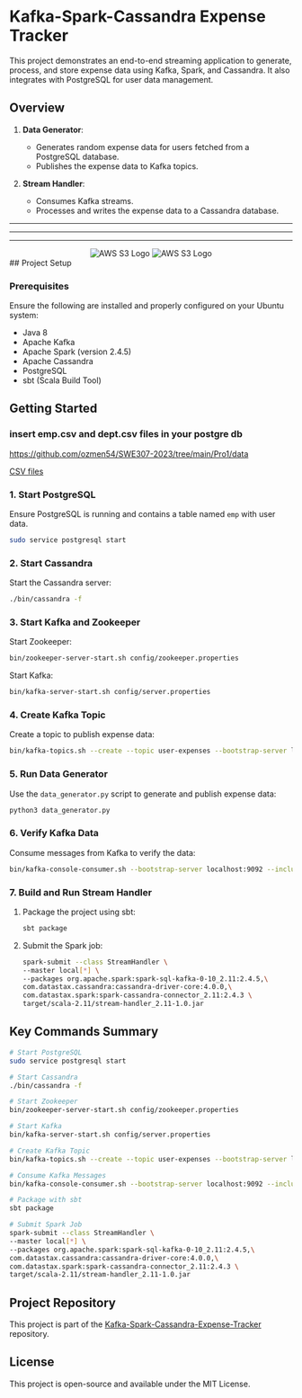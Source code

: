 # Kafka-Spark-Cassandra Expense Tracker

This project demonstrates an end-to-end streaming application to generate, process, and store expense data using Kafka, Spark, and Cassandra. It also integrates with PostgreSQL for user data management.

## Overview

1. **Data Generator**:
   - Generates random expense data for users fetched from a PostgreSQL database.
   - Publishes the expense data to Kafka topics.

2. **Stream Handler**:
   - Consumes Kafka streams.
   - Processes and writes the expense data to a Cassandra database.
<hr>
<hr>
<hr>
<div align="center">
   <img src="https://github.com/user-attachments/assets/97d586f9-4c52-465f-8d49-b6f370741796" alt="AWS S3 Logo"/>
   <img src="https://github.com/user-attachments/assets/8286f428-32b4-4af6-a109-3909df3335c1" alt="AWS S3 Logo"/>

</div>
## Project Setup

### Prerequisites

Ensure the following are installed and properly configured on your Ubuntu system:

- Java 8 
- Apache Kafka
- Apache Spark (version 2.4.5)
- Apache Cassandra
- PostgreSQL
- sbt (Scala Build Tool)


## Getting Started

### insert emp.csv and dept.csv files in your postgre db

https://github.com/ozmen54/SWE307-2023/tree/main/Pro1/data

[CSV files](https://github.com/ozmen54/SWE307-2023/tree/main/Pro1/data)
### 1. Start PostgreSQL

Ensure PostgreSQL is running and contains a table named `emp` with user data.

```bash
sudo service postgresql start
```

### 2. Start Cassandra

Start the Cassandra server:

```bash
./bin/cassandra -f
```

### 3. Start Kafka and Zookeeper

Start Zookeeper:

```bash
bin/zookeeper-server-start.sh config/zookeeper.properties
```

Start Kafka:

```bash
bin/kafka-server-start.sh config/server.properties
```

### 4. Create Kafka Topic

Create a topic to publish expense data:

```bash
bin/kafka-topics.sh --create --topic user-expenses --bootstrap-server localhost:9092
```

### 5. Run Data Generator

Use the `data_generator.py` script to generate and publish expense data:

```bash
python3 data_generator.py
```

### 6. Verify Kafka Data

Consume messages from Kafka to verify the data:

```bash
bin/kafka-console-consumer.sh --bootstrap-server localhost:9092 --include "user_.*_expenses" --from-beginning
```

### 7. Build and Run Stream Handler

1. Package the project using sbt:

   ```bash
   sbt package
   ```

2. Submit the Spark job:

   ```bash
   spark-submit --class StreamHandler \
   --master local[*] \
   --packages org.apache.spark:spark-sql-kafka-0-10_2.11:2.4.5,\
   com.datastax.cassandra:cassandra-driver-core:4.0.0,\
   com.datastax.spark:spark-cassandra-connector_2.11:2.4.3 \
   target/scala-2.11/stream-handler_2.11-1.0.jar
   ```

## Key Commands Summary

```bash
# Start PostgreSQL
sudo service postgresql start

# Start Cassandra
./bin/cassandra -f

# Start Zookeeper
bin/zookeeper-server-start.sh config/zookeeper.properties

# Start Kafka
bin/kafka-server-start.sh config/server.properties

# Create Kafka Topic
bin/kafka-topics.sh --create --topic user-expenses --bootstrap-server localhost:9092

# Consume Kafka Messages
bin/kafka-console-consumer.sh --bootstrap-server localhost:9092 --include "user_.*_expenses" --from-beginning

# Package with sbt
sbt package

# Submit Spark Job
spark-submit --class StreamHandler \
--master local[*] \
--packages org.apache.spark:spark-sql-kafka-0-10_2.11:2.4.5,\
com.datastax.cassandra:cassandra-driver-core:4.0.0,\
com.datastax.spark:spark-cassandra-connector_2.11:2.4.3 \
target/scala-2.11/stream-handler_2.11-1.0.jar
```

## Project Repository

This project is part of the [Kafka-Spark-Cassandra-Expense-Tracker](https://github.com/FatihArslan-cmd/Kafka-Spark-Cassandra-Expense-Tracker) repository.

## License

This project is open-source and available under the MIT License.
